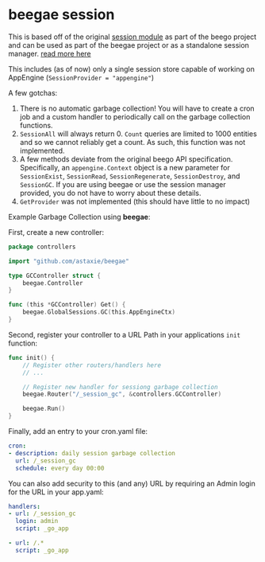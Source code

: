 beegae session
==============

This is based off of the original [session module](https://github.com/astaxie/beego/tree/master/session) as part of the beego project and can be used as part of the beegae project or as a standalone session manager. [read more here](http://beego.me/docs/mvc/controller/session.md)

This includes (as of now) only a single session store capable of working on AppEngine (`SessionProvider = "appengine"`)

A few gotchas:

1. There is no automatic garbage collection! You will have to create a cron job and a custom handler to periodically call on the garbage collection functions.
2. `SessionAll` will always return 0. `Count` queries are limited to 1000 entities and so we cannot reliably get a count. As such, this function was not implemented.
3. A few methods deviate from the original beego API specification. Specifically, an `appengine.Context` object is a new parameter for `SessionExist`, `SessionRead`, `SessionRegenerate`, `SessionDestroy`, and `SessionGC`. If you are using beegae or use the session manager provided, you do not have to worry about these details.
4. `GetProvider` was not implemented (this should have little to no impact)

Example Garbage Collection using **beegae**:

First, create a new controller:

```go
package controllers

import "github.com/astaxie/beegae"

type GCController struct {
	beegae.Controller
}

func (this *GCController) Get() {
	beegae.GlobalSessions.GC(this.AppEngineCtx)
}
```

Second, register your controller to a URL Path in your applications `init` function:

```go
func init() {
	// Register other routers/handlers here
	// ...

	// Register new handler for sessiong garbage collection
	beegae.Router("/_session_gc", &controllers.GCController)

	beegae.Run()
}
```

Finally, add an entry to your cron.yaml file:

```yaml
cron:
- description: daily session garbage collection
  url: /_session_gc
  schedule: every day 00:00
```

You can also add security to this (and any) URL by requiring an Admin login for the URL in your app.yaml:

```yaml
handlers:
- url: /_session_gc
  login: admin
  script: _go_app

- url: /.*
  script: _go_app
```
